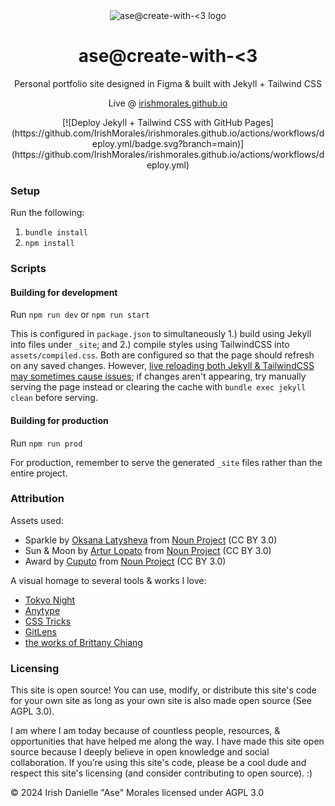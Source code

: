<div align="center">
    <img src="assets/favicon.ico?" alt="ase@create-with-<3 logo">
    <h1>ase@create-with-<3</h1>
    <p>Personal portfolio site designed in Figma & built with Jekyll + Tailwind CSS</p>
    <p>Live @ <a href="https://irishmorales.github.io" target="_blank" title="Open in new tab">irishmorales.github.io</a></p>
    [![Deploy Jekyll + Tailwind CSS with GitHub Pages](https://github.com/IrishMorales/irishmorales.github.io/actions/workflows/deploy.yml/badge.svg?branch=main)](https://github.com/IrishMorales/irishmorales.github.io/actions/workflows/deploy.yml)
</div>

### Setup

Run the following:

1. `bundle install`
2. `npm install`

### Scripts

#### Building for development

Run `npm run dev` or `npm run start`

This is configured in `package.json` to simultaneously 1.) build using Jekyll into files under `_site`; and 2.) compile styles using TailwindCSS into `assets/compiled.css`. Both are configured so that the page should refresh on any saved changes. However, [live reloading both Jekyll & TailwindCSS may sometimes cause issues](https://github.com/tailwindlabs/tailwindcss/discussions/8470); if changes aren't appearing, try manually serving the page instead or clearing the cache with `bundle exec jekyll clean` before serving.

#### Building for production

Run `npm run prod`

For production, remember to serve the generated `_site` files rather than the entire project.

### Attribution

Assets used:

- Sparkle by <a href="https://thenounproject.com/creator/latyshevaoksana/" target="_blank">Oksana Latysheva</a> from <a href="https://thenounproject.com/browse/icons/term/sparkle/" target="_blank">Noun Project</a> (CC BY 3.0)
- Sun & Moon by <a href="https://thenounproject.com/creator/lopato/" target="_blank">Artur Lopato</a> from <a href="https://thenounproject.com/browse/icons/term/sun/" target="_blank">Noun Project</a> (CC BY 3.0)
- Award by <a href="https://thenounproject.com/creator/imron46/" target="_blank">Cuputo</a> from <a href="https://thenounproject.com/browse/icons/term/award/" target="_blank">Noun Project</a> (CC BY 3.0)

A visual homage to several tools & works I love:

- <a href="https://marketplace.visualstudio.com/items?itemName=enkia.tokyo-night" target="_blank">Tokyo Night</a>
- <a href="https://anytype.io/" target="_blank">Anytype</a>
- <a href="https://css-tricks.com/" target="_blank">CSS Tricks</a>
- <a href="https://www.gitkraken.com/gitlens" target="_blank">GitLens</a>
- <a href="https://brittanychiang.com/" target="_blank">the works of Brittany Chiang</a>

### Licensing

This site is open source! You can use, modify, or distribute this site's code for your own site as long as your own site is also made open source (See AGPL 3.0).

I am where I am today because of countless people, resources, & opportunities that have helped me along the way. I have made this site open source because I deeply believe in open knowledge and social collaboration. If you’re using this site's code, please be a cool dude and respect this site's licensing (and consider contributing to open source). :)

© 2024 Irish Danielle "Ase" Morales licensed under AGPL 3.0
